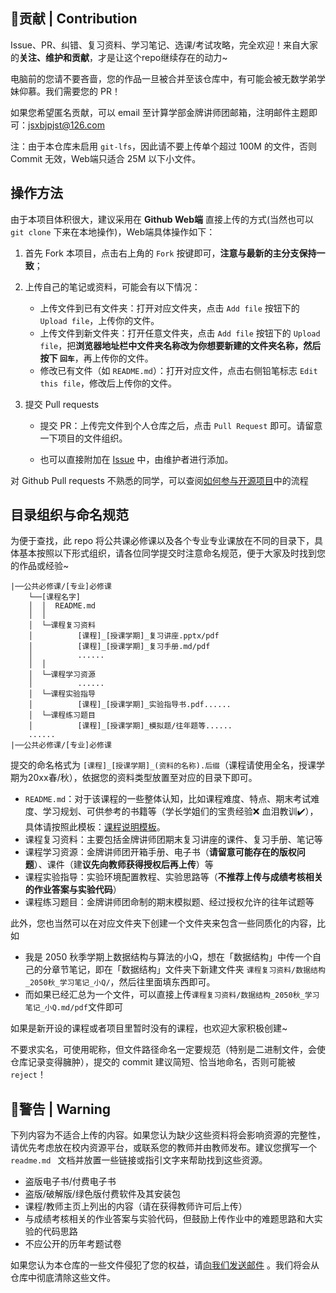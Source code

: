 ## :raised_hands:贡献 | Contribution

Issue、PR、纠错、复习资料、学习笔记、选课/考试攻略，完全欢迎！来自大家的**关注、维护和贡献**，才是让这个repo继续存在的动力~

电脑前的您请不要吝啬，您的作品一旦被合并至该仓库中，有可能会被无数学弟学妹仰慕。我们需要您的 PR！

如果您希望匿名贡献，可以 email 至计算学部金牌讲师团邮箱，注明邮件主题即可：jsxbjpjst@126.com

注：由于本仓库未启用 `git-lfs`，因此请不要上传单个超过 100M 的文件，否则 Commit 无效，Web端只适合 25M 以下小文件。

## 操作方法

由于本项目体积很大，建议采用在 **Github Web端** 直接上传的方式(当然也可以 `git clone` 下来在本地操作)，Web端具体操作如下：

1. 首先 Fork 本项目，点击右上角的 `Fork` 按键即可，**注意与最新的主分支保持一致**；

2. 上传自己的笔记或资料，可能会有以下情况：
   * 上传文件到已有文件夹：打开对应文件夹，点击 `Add file` 按钮下的 `Upload file`，上传你的文件。
   * 上传文件到新文件夹：打开任意文件夹，点击 `Add file` 按钮下的 `Upload file`，把**浏览器地址栏中文件夹名称改为你想要新建的文件夹名称，然后按下 `回车`**，再上传你的文件。
   * 修改已有文件（如 `README.md`）：打开对应文件，点击右侧铅笔标志 `Edit this file`，修改后上传你的文件。

3. 提交 Pull requests
   * 提交 PR：上传完文件到个人仓库之后，点击 `Pull Request` 即可。请留意一下项目的文件组织。

   * 也可以直接附加在 [Issue](https://github.com/HIT-FC-OpenCS/CS_Courses/issues/new) 中，由维护者进行添加。

对 Github Pull requests 不熟悉的同学，可以查阅[如何参与开源项目](https://github.com/firstcontributions/first-contributions/blob/main/translations/README.zh-cn.md)中的流程

## 目录组织与命名规范

为便于查找，此 repo 将公共课必修课以及各个专业专业课放在不同的目录下，具体基本按照以下形式组织，请各位同学提交时注意命名规范，便于大家及时找到您的作品或经验~

```
|──公共必修课/[专业]必修课
    └──[课程名字]
    │  │  README.md
    │  │
    │  └─课程复习资料
    │          [课程]_[授课学期]_复习讲座.pptx/pdf
    │          [课程]_[授课学期]_复习手册.md/pdf
    │          ......
    │  │
    │  └─课程学习资源
    │          ......
    │  └─课程实验指导
    │          [课程]_[授课学期]_实验指导书.pdf......
    │  └─课程练习题目
    │          [课程]_[授课学期]_模拟题/往年题等......
    ......
|──公共必修课/[专业]必修课
```

提交的命名格式为 `[课程]_[授课学期]_(资料的名称).后缀`（课程请使用全名，授课学期为20xx春/秋），依据您的资料类型放置至对应的目录下即可。

- `README.md`：对于该课程的一些整体认知，比如课程难度、特点、期末考试难度、学习规划、可供参考的书籍等（学长学姐们的宝贵经验:x: 血泪教训:heavy_check_mark:），具体请按照此模板：[课程说明模板](课程说明模板.md)。
- 课程复习资料：主要包括金牌讲师团期末复习讲座的课件、复习手册、笔记等
- 课程学习资源：金牌讲师团开箱手册、电子书（**请留意可能存在的版权问题**）、课件（建**议先向教师获得授权后再上传**）等
- 课程实验指导：实验环境配置教程、实验思路等（**不推荐上传与成绩考核相关的作业答案与实验代码**）
- 课程练习题目：金牌讲师团命制的期末模拟题、经过授权允许的往年试题等

此外，您也当然可以在对应文件夹下创建一个文件夹来包含一些同质化的内容，比如

- 我是 2050 秋季学期上数据结构与算法的小Q，想在「数据结构」中传一个自己的分章节笔记，即在「数据结构」文件夹下新建文件夹 `课程复习资料/数据结构_2050秋_学习笔记_小Q/`，然后往里面填东西即可。
- 而如果已经汇总为一个文件，可以直接上传`课程复习资料/数据结构_2050秋_学习笔记_小Q.md/pdf`文件即可

如果是新开设的课程或者项目里暂时没有的课程，也欢迎大家积极创建~

不要求实名，可使用昵称，但文件路径命名一定要规范（特别是二进制文件，会使仓库记录变得臃肿），提交的 commit 建议简短、恰当地命名，否则可能被 `reject`！


## :rotating_light:警告 | Warning

下列内容为不适合上传的内容。如果您认为缺少这些资料将会影响资源的完整性，请优先考虑放在校内资源平台，或联系您的教师并由教师发布。建议您撰写一个 `readme.md ` 文档并放置一些链接或指引文字来帮助找到这些资源。

- 盗版电子书/付费电子书
- 盗版/破解版/绿色版付费软件及其安装包
- 课程/教师主页上列出的内容（请在获得教师许可后上传）
- 与成绩考核相关的作业答案与实验代码，但鼓励上传作业中的难题思路和大实验的代码思路
- 不应公开的历年考题试卷

如果您认为本仓库的一些文件侵犯了您的权益，请[向我们发送邮件](jsxbjpjst@126.com) 。我们将会从仓库中彻底清除这些文件。